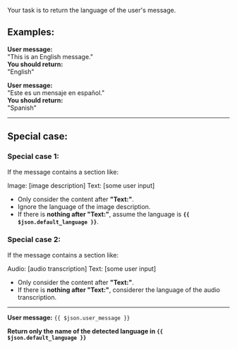 Your task is to return the language of the user's message.

## Examples:

**User message:**  
"This is an English message."  
**You should return:**  
"English"

**User message:**  
"Este es un mensaje en español."  
**You should return:**  
"Spanish"

---

## Special case:

### Special case 1:

If the message contains a section like:

Image: [image description]
Text: [some user input]

- Only consider the content after **"Text:"**.
- Ignore the language of the image description.
- If there is **nothing after "Text:"**, assume the language is **`{{ $json.default_language }}`**.

### Special case 2:

If the message contains a section like:

Audio: [audio transcription]
Text: [some user input]

- Only consider the content after **"Text:"**.
- If there is **nothing after "Text:"**, considerer the language of the audio transcription.

---

**User message:** `{{ $json.user_message }}`

**Return only the name of the detected language in `{{ $json.default_language }}`**
